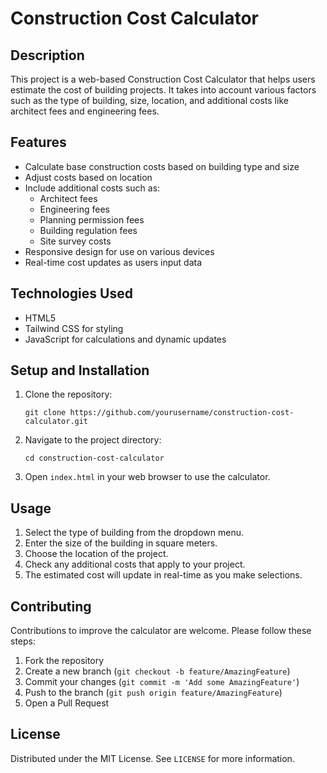 # Construction Cost Calculator

## Description

This project is a web-based Construction Cost Calculator that helps users estimate the cost of building projects. It takes into account various factors such as the type of building, size, location, and additional costs like architect fees and engineering fees.

## Features

- Calculate base construction costs based on building type and size
- Adjust costs based on location
- Include additional costs such as:
  - Architect fees
  - Engineering fees
  - Planning permission fees
  - Building regulation fees
  - Site survey costs
- Responsive design for use on various devices
- Real-time cost updates as users input data

## Technologies Used

- HTML5
- Tailwind CSS for styling
- JavaScript for calculations and dynamic updates

## Setup and Installation

1. Clone the repository:
   ```
   git clone https://github.com/yourusername/construction-cost-calculator.git
   ```
2. Navigate to the project directory:
   ```
   cd construction-cost-calculator
   ```
3. Open `index.html` in your web browser to use the calculator.

## Usage

1. Select the type of building from the dropdown menu.
2. Enter the size of the building in square meters.
3. Choose the location of the project.
4. Check any additional costs that apply to your project.
5. The estimated cost will update in real-time as you make selections.

## Contributing

Contributions to improve the calculator are welcome. Please follow these steps:

1. Fork the repository
2. Create a new branch (`git checkout -b feature/AmazingFeature`)
3. Commit your changes (`git commit -m 'Add some AmazingFeature'`)
4. Push to the branch (`git push origin feature/AmazingFeature`)
5. Open a Pull Request

## License

Distributed under the MIT License. See `LICENSE` for more information.